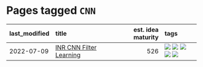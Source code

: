 # Pages tagged `CNN`

|last_modified|title|est. idea maturity|tags
|:---|:---|---:|:---|
|2022-07-09|[INR CNN Filter Learning](../INR_CNN_filter_learning.md)|526|[![](https://img.shields.io/badge/tag-CNN-4dea78)](../tags/CNN.md) [![](https://img.shields.io/badge/tag-INR-b653cf)](../tags/INR.md) [![](https://img.shields.io/badge/tag-deep_learning-ac8afc)](../tags/deep_learning.md) [![](https://img.shields.io/badge/tag-experimental-b08442)](../tags/experimental.md) [![](https://img.shields.io/badge/tag-filter_learning-c979f)](../tags/filter_learning.md)|